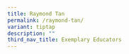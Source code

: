 ```yaml
---
title: Raymond Tan
permalink: /raymond-tan/
variant: tiptap
description: ""
third_nav_title: Exemplary Educators
---
```

